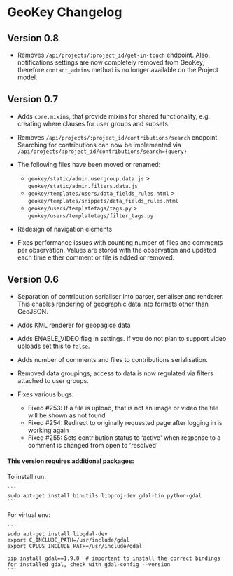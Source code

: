 # GeoKey Changelog

## Version 0.8

- Removes `/api/projects/:project_id/get-in-touch` endpoint. Also, notifications settings are now completely removed from GeoKey, therefore `contact_admins` method is no longer available on the Project model.

## Version 0.7

- Adds `core.mixins`, that provide mixins for shared functionality, e.g. creating where clauses for user groups and subsets.
- Removes `/api/projects/:project_id/contributions/search` endpoint. Searching for contributions can now be implemented via `/api/projects/:project_id/contributions/search={query}`

- The following files have been moved or renamed:
    - `geokey/static/admin.usergroup.data.js` > `geokey/static/admin.filters.data.js`
    - `geokey/templates/users/data_fields_rules.html` > `geokey/templates/snippets/data_fields_rules.html`
    - `geokey/users/templatetags/tags.py` > `geokey/users/templatetags/filter_tags.py`

- Redesign of navigation elements
- Fixes performance issues with counting number of files and comments per observation. Values are stored with the observation and updated each time either comment or file is added or removed. 

## Version 0.6

- Separation of contribution serialiser into parser, serialiser and renderer. This enables rendering of geographic data into formats other than GeoJSON.
- Adds KML renderer for geopagice data
- Adds ENABLE_VIDEO flag in settings. If you do not plan to support video uploads set this to `false`.
- Adds number of comments and files to contributions serialisation.
- Removed data groupings; access to data is now regulated via filters attached to user groups.
- Fixes various bugs:

    - Fixed #253: If a file is upload, that is not an image or video the file will be shown as not found
    - Fixed #254: Redirect to originally requested page after logging in is working again
    - Fixed #255: Sets contribution status to ‘active' when response to a comment is changed from open to 'resolved'

#### This version requires additional packages:

To install run:

    ```
    sudo apt-get install binutils libproj-dev gdal-bin python-gdal
    ```

For virtual env:

    ```
    sudo apt-get install libgdal-dev
    export C_INCLUDE_PATH=/usr/include/gdal
    export CPLUS_INCLUDE_PATH=/usr/include/gdal

    pip install gdal==1.9.0  # important to install the correct bindings for installed gdal, check with gdal-config --version
    ```
